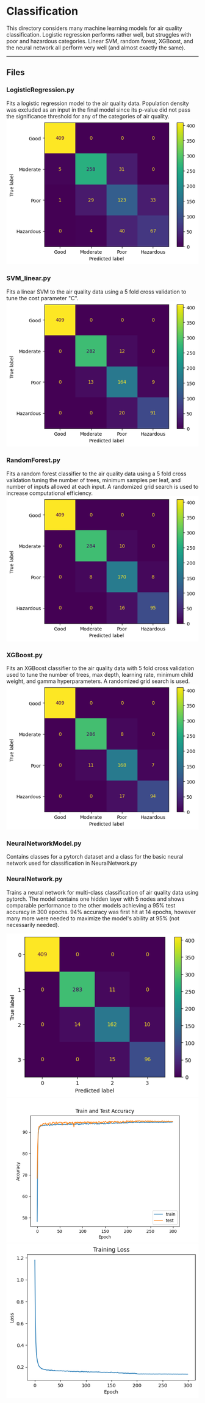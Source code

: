 # Classification

This directory considers many machine learning models for air quality classification. Logistic regression performs rather well, but struggles with poor and hazardous categories. Linear SVM, random forest, XGBoost, and the neural network all perform very well (and almost exactly the same).

---

## Files

### LogisticRegression.py
Fits a logistic regression model to the air quality data. Population density was excluded as an input in the final model since its p-value did not pass the significance threshold for any of the categories of air quality.
![alt text](images/LogisticRegression_confusion_matrix_test.png "Logistic Regression Confusion Matrix")

### SVM_linear.py
Fits a linear SVM to the air quality data using a 5 fold cross validation to tune the cost parameter "C".
![alt text](images/SVM_Linear_confusion_matrix_test.png "Linear SVM Confusion Matrix")

### RandomForest.py
Fits a random forest classifier to the air quality data using a 5 fold cross validation tuning the number of trees, minimum samples per leaf, and number of inputs allowed at each input. A randomized grid search is used to increase computational efficiency.
![alt text](images/RandomForest_confusion_matrix_test.png "Random Forest Confusion Matrix")

### XGBoost.py
Fits an XGBoost classifier to the air quality data with 5 fold cross validation used to tune the number of trees, max depth, learning rate, minimum child weight, and gamma hyperparameters. A randomized grid search is used.
![alt text](images/XGBoost_confusion_matrix_test.png "XGBoost Confusion Matrix")

### NeuralNetworkModel.py
Contains classes for a pytorch dataset and a class for the basic neural network used for classification in NeuralNetwork.py

### NeuralNetwork.py
Trains a neural network for multi-class classification of air quality data using pytorch. The model contains one hidden layer with 5 nodes and shows comparable performance to the other models achieving a 95% test accuracy in 300 epochs. 94% accuracy was first hit at 14 epochs, however many more were needed to maximize the model's ability at 95% (not necessarily needed).

![alt text](images/NN_Confusion_Matrix_test.png "Neural Network Confusion Matrix")
![alt text](images/NN_accuracy.png "Neural Network Accuracy")
![alt text](images/NN_loss.png "Neural Network Loss")
